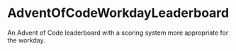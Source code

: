 # AdventOfCodeWorkdayLeaderboard
An Advent of Code leaderboard with a scoring system more appropriate for the workday.
